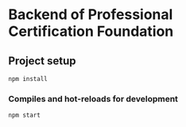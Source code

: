 # Backend of Professional Certification Foundation

## Project setup
```
npm install
```

### Compiles and hot-reloads for development
```
npm start
```
